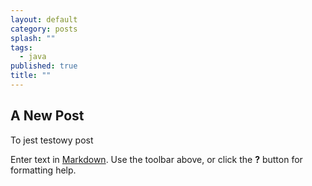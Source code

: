 ```yaml
---
layout: default
category: posts
splash: ""
tags: 
  - java
published: true
title: ""
---
```


## A New Post

To jest testowy post

Enter text in [Markdown](http://daringfireball.net/projects/markdown/). Use the toolbar above, or click the **?** button for formatting help.
